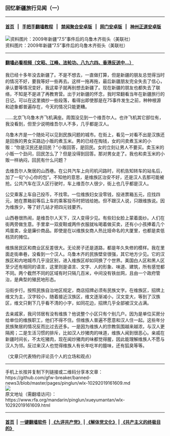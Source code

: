 ### 回忆新疆旅行见闻（一）
------------------------

#### [首页](https://github.com/gfw-breaker/banned-news3/blob/master/README.md) &nbsp;&nbsp;|&nbsp;&nbsp; [手把手翻墙教程](https://github.com/gfw-breaker/guides/wiki) &nbsp;&nbsp;|&nbsp;&nbsp; [禁闻聚合安卓版](https://github.com/gfw-breaker/bn-android) &nbsp;&nbsp;|&nbsp;&nbsp; [网门安卓版](https://github.com/oGate2/oGate) &nbsp;&nbsp;|&nbsp;&nbsp; [神州正道安卓版](https://github.com/SzzdOgate/update) 



<div id="headerimg">
 <img alt="资料图片：2009年新疆“7.5”事件后的乌鲁木齐街头（美联社）" src="https://www.rfa.org/mandarin/pinglun/xueyumantan/wlx-10292019161609.html/yt1026.jpg/@@images/454bf24f-0dc8-4ceb-a8c6-14926637191b.jpeg" title="资料图片：2009年新疆“7.5”事件后的乌鲁木齐街头（美联社）"/>
 <div id="headerimgcontents">
  <div id="headerimgcaption">
   <span>
    资料图片：2009年新疆“7.5”事件后的乌鲁木齐街头（美联社）
   </span>
   <!-- zoomattribute -->
  </div>
  <!-- headerimgcaption -->
 </div>
 <!-- headerimagecontents -->
</div>

<hr/>


#### [翻墙必看视频（文昭、江峰、法轮功、八九六四、香港反送中...）](https://github.com/gfw-breaker/banned-news3/blob/master/pages/links.md)

<div id="storytext">
 <div>
  <div class="slot_header">
  </div>
 </div>
 <p>
  我已经十多年没去新疆了。不是不想去，一直做打算，但是新疆的朋友总觉得当时的情况不好，要我等好一些再去。这样一拖再拖，最后新疆朋友完全失去了信心，承认要等情况变好，我这辈子就再别想去新疆了。现在新疆的朋友也都失去了联络，不知是不是进了再教育营。出于对新疆的怀念，我时常翻看当年在新疆旅行的日记。可以在这里摘抄一些段落，看得出即使那是在75事件发生之前，种种根源和迹象都普遍存在，今天的情况只能更糟。
 </p>
 <p>
  ……北京飞乌鲁木齐飞机满座。周围没见到一个维吾尔人。也许飞机其它部位有，我没看到，但至少说明维吾尔人不多，几乎都是汉人。
 </p>
 <p>
  乌鲁木齐是一个随处可以见到民族问题的城市。在街上，看见一对看不出是汉族还是回族的男女买路边小贩的煮玉米。男的已经在掏钱，女的问卖煮玉米的小贩：“你是汉民还是回民？”小贩回答，是回民。女的立刻让男人不要买。卖玉米的小贩一个劲问，回民怎么了？但是没得到回答。那对男女走了。我也和卖玉米的小贩一样纳闷，回民有什么问题？
 </p>
 <p>
  去维吾尔人聚居的山西巷。在公共汽车上向司机问路时，司机告知转车的站名后，加了一句“小心你的包”。不知他的意思，是维族区治安不好，还是汉人去那可能被抢。公共汽车在汉人区行驶时，车上维吾尔人很少，街上也几乎都是汉人。
 </p>
 <p>
  公交乘客上车自己投币，不找零。一位维族妇女没零钱，投进票箱五元，应找四元，她在票箱前等后上车的乘客投币时把钱给她。但不跟汉人说，只跟维族说。因为维族少，等了好几站才把四元钱要齐。
 </p>
 <p>
  山西巷很热闹，是维吾尔人天下，汉人变得少见。有些妇女脸上蒙着面纱。人们在街两旁做生意。手里拿一双皮鞋或两件衣服就吆喝着做买卖，还有小小孩捧着几个鸡蛋卖，全是廉价商品。即使是在以维族女商人热比娅命名的大厦里，也都是卖低档货的摊位。
 </p>
 <p>
  维族居民区和商业区反差很大。无论房子还是道路，都是年久失修的模样。我在里面走街串巷，没看到一个汉人。乌鲁木齐的民族壁垒很强，其它地方少见。它的汉族区和内地城市几乎没区别，进入维族区却如同换了个世界。美国白人区和黑人区至少还有相同的语言，这里则是语言、文字、人的形象、味道、建筑，所有感觉都不同。两个截然不同的区域有时只隔几百米，中间没有铁丝网，且由一个政府管治，是典型的殖民地形态。
 </p>
 <p>
  沿街步行。按照民族自治地区规定，商店招牌必须有民族文字。在维族区，招牌上维文为主，汉字较小，随着接近汉族区，维文逐渐减小，汉文变大，等到了汉族区，维文只剩下几乎看不清的小字，如同花边，招牌几乎全部被汉文占满。
 </p>
 <p>
  去亲戚家，我问邻居有没有维族？他说整个小区只有个别几户。因为是单位买房分给单位的维族职工，他们不得不住。但维族人普遍不愿意和汉人住一起。这些年分民族聚居的情况反而比过去还多。一是因为维族人的宗教氛围越来越浓，与汉人更隔阂；二是生活习惯的排斥，比如汉人炒猪肉的味道，维族人闻到很恶心。亲戚在新疆时间长，不太吃猪肉，现在闻炒猪肉的味都觉得腥，因此能理解维族人不愿与汉人为邻。反过来汉人也觉得维族人有长年吃羊的膻味，还有狐臭等等。
 </p>
 <p>
  （文章只代表特约评论员个人的立场和观点）
 </p>
</div>

<hr/>
手机上长按并复制下列链接或二维码分享本文章：<br/>
https://github.com/gfw-breaker/banned-news3/blob/master/pages/pinglun/wlx-10292019161609.md <br/>
<a href='https://github.com/gfw-breaker/banned-news3/blob/master/pages/pinglun/wlx-10292019161609.md'><img src='https://github.com/gfw-breaker/banned-news3/blob/master/pages/pinglun/wlx-10292019161609.md.png'/></a> <br/>
原文地址（需翻墙访问）：https://www.rfa.org/mandarin/pinglun/xueyumantan/wlx-10292019161609.html


------------------------
#### [首页](https://github.com/gfw-breaker/banned-news3/blob/master/README.md) &nbsp;|&nbsp; [一键翻墙软件](https://github.com/gfw-breaker/nogfw/blob/master/README.md) &nbsp;| [《九评共产党》](https://github.com/gfw-breaker/9ping.md/blob/master/README.md#九评之一评共产党是什么) | [《解体党文化》](https://github.com/gfw-breaker/jtdwh.md/blob/master/README.md) | [《共产主义的终极目的》](https://github.com/gfw-breaker/gczydzjmd.md/blob/master/README.md)


<img src='http://gfw-breaker.win/banned-news3/pages/pinglun/wlx-10292019161609.md' width='0px' height='0px'/>